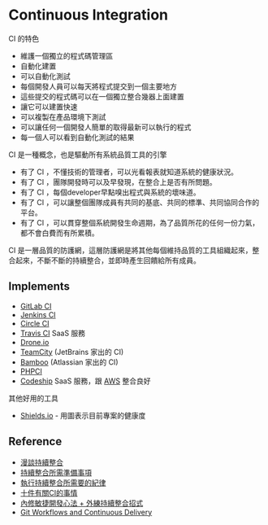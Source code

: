 Continuous Integration
======================

CI 的特色

* 維護一個獨立的程式碼管理區
* 自動化建置
* 可以自動化測試
* 每個開發人員可以每天將程式提交到一個主要地方
* 這些提交的程式碼可以在一個獨立整合幾器上面建置
* 讓它可以建置快速
* 可以複製在產品環境下測試
* 可以讓任何一個開發人簡單的取得最新可以執行的程式
* 每一個人可以看到自動化測試的結果

CI 是一種概念，也是驅動所有系統品質工具的引擎

* 有了 CI ，不懂技術的管理者，可以光看報表就知道系統的健康狀況。
* 有了 CI ，團隊開發時可以及早發現，在整合上是否有所問題。
* 有了 CI ，每個developer早點嗅出程式與系統的壞味道。
* 有了 CI ，可以讓整個團隊成員有共同的基底、共同的標準、共同協同合作的平台。
* 有了 CI ，可以貫穿整個系統開發生命週期，為了品質所花的任何一份力氣，都不會白費而有所累積。

CI 是一層品質的防護網，這層防護網是將其他每個維持品質的工具組織起來，整合起來，不斷不斷的持續整合，並即時產生回饋給所有成員。

Implements
----------

* [GitLab CI](gitlab-ci.md)
* [Jenkins CI](http://jenkins-ci.org/)
* [Circle CI](https://circleci.com/)
* [Travis CI](https://travis-ci.org/) SaaS 服務
* [Drone.io](https://drone.io/)
* [TeamCity](https://www.jetbrains.com/teamcity/) (JetBrains 家出的 CI)
* [Bamboo](https://www.atlassian.com/software/bamboo) (Atlassian 家出的 CI)
* [PHPCI](https://www.phptesting.org/)
* [Codeship](https://codeship.com/) SaaS 服務，跟 [AWS](/cloud-computing/aws/README.md) 整合良好

其他好用的工具

* [Shields.io](http://shields.io/) - 用圖表示目前專案的健康度

Reference
---------

  * [漫談持續整合](http://kojenchieh.pixnet.net/blog/post/378400769)
  * [持續整合所需準備事項](http://kojenchieh.pixnet.net/blog/post/378870311)
  * [執行持續整合所需要的紀律](http://kojenchieh.pixnet.net/blog/post/379112090)
  * [十件有關CI的事情](http://kojenchieh.pixnet.net/blog/post/75411763)
  * [內修敏捷開發心法 + 外練持續整合招式](https://blog.toright.com/posts/4139)
  * [Git Workflows and Continuous Delivery](http://blogs.wandisco.com/2013/07/24/git-workflows-and-continuous-delivery-using-multisite-replication-to-facilitate-a-global-mainline/)
